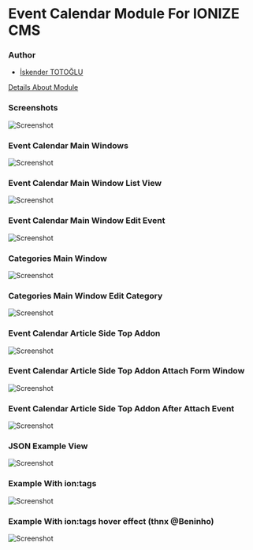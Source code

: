 Event Calendar Module For IONIZE CMS
====================================

### Author

* [İskender TOTOĞLU](http://www.6ve1.com)

[Details About Module](http://www.ionizecms.com/forum/viewtopic.php?pid=2359#p2359)

### Screenshots

![Screenshot](http://i46.tinypic.com/30tqb0w.jpg)

### Event Calendar Main Windows
![Screenshot](http://i46.tinypic.com/23w5qjd.png)

### Event Calendar Main Window List View
![Screenshot](http://i48.tinypic.com/ir4wuw.png)

### Event Calendar Main Window Edit Event
![Screenshot](http://i47.tinypic.com/2wdo681.png)

### Categories Main Window
![Screenshot](http://i48.tinypic.com/w81e0m.png)

### Categories Main Window Edit Category
![Screenshot](http://i50.tinypic.com/5ogr2f.png)

### Event Calendar Article Side Top Addon
![Screenshot](http://i46.tinypic.com/b8agkn.png)

### Event Calendar Article Side Top Addon Attach Form Window
![Screenshot](http://i50.tinypic.com/2mcu1s0.png)

### Event Calendar Article Side Top Addon After Attach Event
![Screenshot](http://i47.tinypic.com/25kmx4n.png)

### JSON Example View
![Screenshot](http://i46.tinypic.com/15gz8e1.png)

### Example With ion:tags
![Screenshot](http://i49.tinypic.com/2qjdqmc.png)

### Example With ion:tags hover effect (thnx @Beninho)
![Screenshot](http://i47.tinypic.com/28gtild.png)